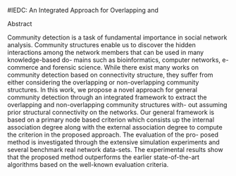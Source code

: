 #IEDC: An Integrated Approach for Overlapping and

Abstract

Community detection is a task of fundamental importance in social network
analysis. Community structures enable us to discover the hidden interactions
among the network members that can be used in many knowledge-based do-
mains such as bioinformatics, computer networks, e-commerce and forensic
science. While there exist many works on community detection based on
connectivity structure, they suffer from either considering the overlapping
or non-overlapping community structures. In this work, we propose a novel
approach for general community detection through an integrated framework
to extract the overlapping and non-overlapping community structures with-
out assuming prior structural connectivity on the networks. Our general
framework is based on a primary node based criterion which consists up
the internal association degree along with the external association degree to
compute the criterion in the proposed approach. The evaluation of the pro-
posed method is investigated through the extensive simulation experiments
and several benchmark real network data-sets. The experimental results show
that the proposed method outperforms the earlier state-of-the-art algorithms
based on the well-known evaluation criteria.

